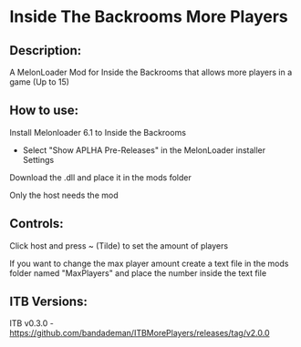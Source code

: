 # Inside The Backrooms More Players
## Description:
A MelonLoader Mod for Inside the Backrooms that allows more players in a game (Up to 15)

## How to use:
  Install Melonloader 6.1 to Inside the Backrooms 
  - Select "Show APLHA Pre-Releases" in the MelonLoader installer Settings
  
  Download the .dll and place it in the mods folder 
  
  Only the host needs the mod

## Controls:
  Click host and press ~ (Tilde) to set the amount of players
  
  If you want to change the max player amount create a text file in the mods folder named "MaxPlayers" and place the number inside the text file
  
## ITB Versions:
  ITB v0.3.0 - https://github.com/bandademan/ITBMorePlayers/releases/tag/v2.0.0
